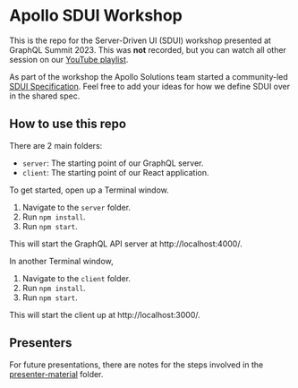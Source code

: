 # Apollo SDUI Workshop

This is the repo for the Server-Driven UI (SDUI) workshop presented at GraphQL Summit 2023. This was **not** recorded, but you can watch all other session on our [YouTube playlist](https://youtube.com/playlist?list=PLpi1lPB6opQzUOqG3QroLLN06FF-Q_uhX).

As part of the workshop the Apollo Solutions team started a community-led [SDUI Specification](https://github.com/apollosolutions/sdui-specification). Feel free to add your ideas for how we define SDUI over in the shared spec.

## How to use this repo

There are 2 main folders:

- `server`: The starting point of our GraphQL server.
- `client`: The starting point of our React application.

To get started, open up a Terminal window.

1. Navigate to the `server` folder.
1. Run `npm install`.
1. Run `npm start`.

This will start the GraphQL API server at http://localhost:4000/.

In another Terminal window,

1. Navigate to the `client` folder.
1. Run `npm install`.
1. Run `npm start`.

This will start the client up at http://localhost:3000/.

## Presenters

For future presentations, there are notes for the steps involved in the [presenter-material](/presenter-material) folder.
